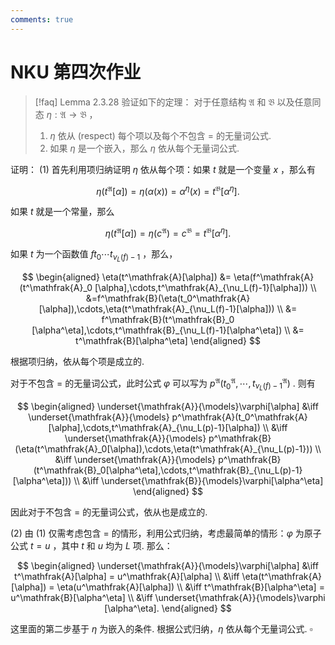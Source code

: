 ```yaml
---
comments: true
---
```

# NKU 第四次作业

>[!faq] Lemma 2.3.28
>验证如下的定理：
>对于任意结构 $\mathfrak{A}$ 和 $\mathfrak{B}$ 以及任意同态 $\eta :\mathfrak{A}\to \mathfrak{B}$ ，
>1. $\eta$ 依从 (respect) 每个项以及每个不包含 $=$ 的无量词公式.
>2. 如果 $\eta$ 是一个嵌入，那么 $\eta$ 依从每个无量词公式.

证明：
(1) 首先利用项归纳证明 $\eta$ 依从每个项：如果 $t$ 就是一个变量 $x$ ，那么有

$$
\eta(t^\mathfrak{A} [\alpha]) = \eta(\alpha(x)) = \alpha^\eta (x) = t^\mathfrak{B}[\alpha^\eta].
$$

如果 $t$ 就是一个常量，那么

$$
\eta(t^\mathfrak{A}[\alpha]) = \eta(c^\mathfrak{A}) = c^\mathfrak{B} = t^\mathfrak{B}[\alpha^\eta].
$$

如果 $t$ 为一个函数值 $ft_0\cdots t_{\nu_L(f)-1}$ ，那么，

$$
\begin{aligned}
\eta(t^\mathfrak{A}[\alpha]) &= \eta(f^\mathfrak{A}(t^\mathfrak{A}_0 [\alpha],\cdots,t^\mathfrak{A}_{\nu_L(f)-1}[\alpha])) \\
&=f^\mathfrak{B}(\eta(t_0^\mathfrak{A}[\alpha]),\cdots,\eta(t^\mathfrak{A}_{\nu_L(f)-1}[\alpha])) \\
&= f^\mathfrak{B}(t^\mathfrak{B}_0 [\alpha^\eta],\cdots,t^\mathfrak{B}_{\nu_L(f)-1}[\alpha^\eta]) \\
&= t^\mathfrak{B}[\alpha^\eta]
\end{aligned}
$$

根据项归纳，依从每个项是成立的.

对于不包含 $=$ 的无量词公式，此时公式 $\varphi$ 可以写为 $p^\mathfrak{A}(t_0^\mathfrak{A},\cdots,t^\mathfrak{A}_{\nu_L(f)-1})$ . 则有

$$
\begin{aligned}
\underset{\mathfrak{A}}{\models}\varphi[\alpha] &\iff \underset{\mathfrak{A}}{\models} p^\mathfrak{A}(t_0^\mathfrak{A}[\alpha],\cdots,t^\mathfrak{A}_{\nu_L(p)-1}[\alpha]) \\
&\iff \underset{\mathfrak{A}}{\models} p^\mathfrak{B}(\eta(t^\mathfrak{A}_0[\alpha]),\cdots,\eta(t^\mathfrak{A}_{\nu_L(p)-1})) \\
&\iff \underset{\mathfrak{A}}{\models} p^\mathfrak{B}(t^\mathfrak{B}_0[\alpha^\eta],\cdots,t^\mathfrak{B}_{\nu_L(p)-1}[\alpha^\eta])) \\
&\iff \underset{\mathfrak{B}}{\models}\varphi[\alpha^\eta]
\end{aligned}
$$

因此对于不包含 $=$ 的无量词公式，依从也是成立的.

(2) 由 (1) 仅需考虑包含 $=$ 的情形，利用公式归纳，考虑最简单的情形：$\varphi$ 为原子公式 $t=u$ ，其中 $t$ 和 $u$ 均为 $L$ 项. 那么：

$$
\begin{aligned}
\underset{\mathfrak{A}}{\models}\varphi[\alpha] &\iff t^\mathfrak{A}[\alpha] = u^\mathfrak{A}[\alpha] \\
&\iff \eta(t^\mathfrak{A}[\alpha]) = \eta(u^\mathfrak{A}[\alpha]) \\
&\iff t^\mathfrak{B}[\alpha^\eta] = u^\mathfrak{B}[\alpha^\eta] \\
&\iff \underset{\mathfrak{A}}{\models}\varphi [\alpha^\eta].
\end{aligned}
$$

这里面的第二步基于 $\eta$ 为嵌入的条件. 根据公式归纳，$\eta$ 依从每个无量词公式. $\square$

